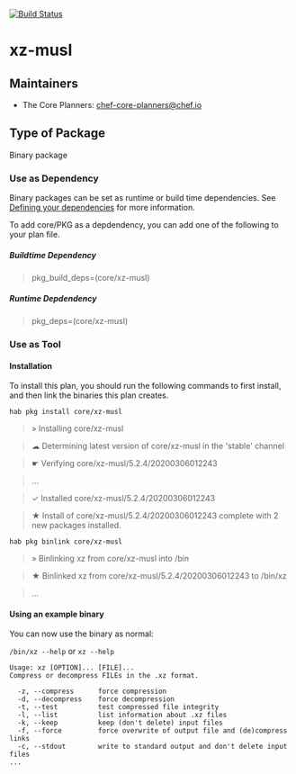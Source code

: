 [![Build Status](https://dev.azure.com/chefcorp-partnerengineering/Chef%20Base%20Plans/_apis/build/status/chef-base-plans.xz-musl?branchName=master)](https://dev.azure.com/chefcorp-partnerengineering/Chef%20Base%20Plans/_build/latest?definitionId=189&branchName=master)

# xz-musl

## Maintainers

* The Core Planners: <chef-core-planners@chef.io>

## Type of Package

Binary package

### Use as Dependency

Binary packages can be set as runtime or build time dependencies. See [Defining your dependencies](https://www.habitat.sh/docs/developing-packages/developing-packages/#sts=Define%20Your%20Dependencies) for more information.

To add core/PKG as a depdendency, you can add one of the following to your plan file.

##### Buildtime Dependency

> pkg_build_deps=(core/xz-musl)

##### Runtime Depdendency

> pkg_deps=(core/xz-musl)

### Use as Tool

#### Installation

To install this plan, you should run the following commands to first install, and then link the binaries this plan creates.

`hab pkg install core/xz-musl`

> » Installing core/xz-musl

> ☁ Determining latest version of core/xz-musl in the 'stable' channel

> ☛ Verifying core/xz-musl/5.2.4/20200306012243

> ...

> ✓ Installed core/xz-musl/5.2.4/20200306012243

> ★ Install of core/xz-musl/5.2.4/20200306012243 complete with 2 new packages installed.

`hab pkg binlink core/xz-musl`

> » Binlinking xz from core/xz-musl into /bin

> ★ Binlinked xz from core/xz-musl/5.2.4/20200306012243 to /bin/xz

> ...

#### Using an example binary
You can now use the binary as normal:

`/bin/xz --help` or `xz --help`

```
Usage: xz [OPTION]... [FILE]...
Compress or decompress FILEs in the .xz format.

  -z, --compress      force compression
  -d, --decompress    force decompression
  -t, --test          test compressed file integrity
  -l, --list          list information about .xz files
  -k, --keep          keep (don't delete) input files
  -f, --force         force overwrite of output file and (de)compress links
  -c, --stdout        write to standard output and don't delete input files
...
```
